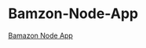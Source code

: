 # Bamzon-Node-App
[Bamazon Node App](https://drive.google.com/file/d/1gs8TDWAGBE8CDk0yO3Jm3-ZeKdXUFZTl/view)
